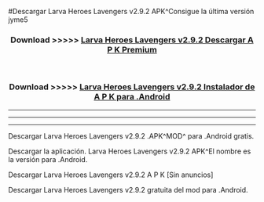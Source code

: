 #Descargar Larva Heroes Lavengers v2.9.2 APK^Consigue la última versión jyme5



<div align="center">
<h3>Download >>>>> <a href="https://es-sites.web.app/?es= Larva Heroes Lavengers v2.9.2">Larva Heroes Lavengers v2.9.2 Descargar A P K Premium</a></h3><br>

<h3>Download >>>>> <a href="https://es-sites.web.app/?es= Larva Heroes Lavengers v2.9.2">Larva Heroes Lavengers v2.9.2 Instalador de A P K para .Android</a></h3>
</div>


----------------------------------------------------------

----------------------------------------------------------

----------------------------------------------------------

Descargar Larva Heroes Lavengers v2.9.2 .APK^MOD^ para .Android gratis.

Descargar la aplicación. Larva Heroes Lavengers v2.9.2 APK^El nombre es la versión para .Android.

Descargar Larva Heroes Lavengers v2.9.2 A P K [Sin anuncios]

Descargar Larva Heroes Lavengers v2.9.2 gratuita del mod para .Android.